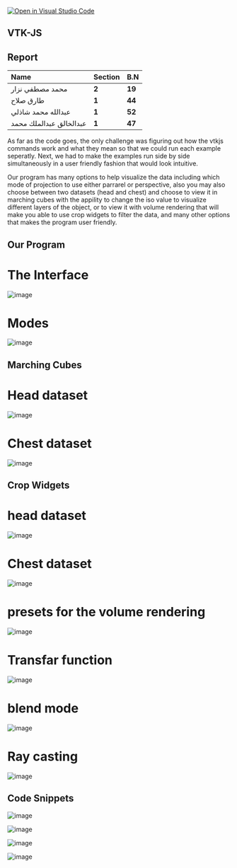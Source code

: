 [![Open in Visual Studio Code](https://classroom.github.com/assets/open-in-vscode-f059dc9a6f8d3a56e377f745f24479a46679e63a5d9fe6f495e02850cd0d8118.svg)](https://classroom.github.com/online_ide?assignment_repo_id=6634745&assignment_repo_type=AssignmentRepo)

## VTK-JS

## Report


|Name|Section|B.N|
| :- | :- | :- |
|محمد مصطفي نزار|**2**|**19**|
|طارق صلاح|**1**|**44**|
|عبدالله محمد شاذلي|**1**|**52**|
|عبدالخالق عبدالملك محمد|**1**|**47**|

As far as the code goes, the only challenge was figuring out how the vtkjs commands work and what they mean so that we could run each example seperatly. Next, we had to make the examples run side by side simultaneously in a user friendly fashion that would look intuitive.

Our program has many options to help visualize the data including which mode of projection to use either parrarel or perspective, also you may also choose between two datasets (head and chest) and choose to view it in marching cubes with the appility to change the iso value to visualize different layers of the object, or to view it with volume rendering that will make you able to use crop widgets to filter the data, and many other options that makes the program user friendly.

## Our Program
# The Interface
![image](https://user-images.githubusercontent.com/61363974/147889398-711848bc-ce03-4303-a6ac-3df391e0023d.png)

# Modes
![image](https://user-images.githubusercontent.com/61363974/147889408-fbcdba55-0b09-48ba-859a-3450cc34b5b9.png)

## Marching Cubes 
# Head dataset
![image](https://user-images.githubusercontent.com/61363974/147889479-55c063aa-7e63-445b-b20a-f61461a4c37f.png)

# Chest dataset
![image](https://user-images.githubusercontent.com/61363974/147889586-c6c3d8fe-849e-4546-a0da-55365c64c31e.png)

## Crop Widgets
# head dataset
![image](https://user-images.githubusercontent.com/61363974/147889659-953f6892-2216-4788-bced-8905644b7fbb.png)

# Chest dataset
![image](https://user-images.githubusercontent.com/61363974/147889617-65e642f9-979f-4b1a-a407-459d93571e03.png)

# presets for the volume rendering
![image](https://user-images.githubusercontent.com/61363974/147889608-70b77d0c-0ecc-4e7f-948e-73697d08f62a.png)

# Transfar function
![image](https://user-images.githubusercontent.com/61363974/147889629-be2caef1-21f5-4ef3-b0cf-c14167890e03.png)

# blend mode
![image](https://user-images.githubusercontent.com/61363974/147889641-4fa3a87a-738e-4e3d-a648-2ba282ba1cd4.png)

# Ray casting
![image](https://user-images.githubusercontent.com/61363974/147889647-196e486b-1a87-4210-a24e-8cba01b50ea9.png)





## Code Snippets

![image](https://user-images.githubusercontent.com/61363974/147889116-6d5a8f1f-c7a9-4d69-9f46-431b440458dc.png)

![image](https://user-images.githubusercontent.com/61363974/147889143-781c54cb-ae61-4997-81d4-792d6de2369e.png)

![image](https://user-images.githubusercontent.com/61363974/147889153-7d21fbaf-f2f8-43e0-ba76-afac78ca685e.png)

![image](https://user-images.githubusercontent.com/61363974/147889158-f2f5cf8f-14f5-466f-93b9-026490ef9a1b.png)


